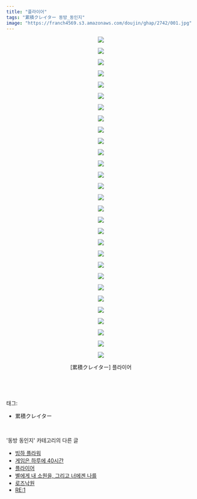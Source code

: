 ```yaml
---
title: "플라이어"
tags: "累積クレイター 동방_동인지"
image: "https://franch4569.s3.amazonaws.com/doujin/ghap/2742/001.jpg"
---
```

<div class="article">
<p style="text-align: center; clear: none; float: none;"><img src="{{ site.imgserver2 }}/ghap/2742/001.jpg"/></p>
<p style="text-align: center; clear: none; float: none;"><img src="{{ site.imgserver2 }}/ghap/2742/002.jpg"/></p>
<p style="text-align: center; clear: none; float: none;"><img src="{{ site.imgserver2 }}/ghap/2742/003.jpg"/></p>
<p style="text-align: center; clear: none; float: none;"><img src="{{ site.imgserver2 }}/ghap/2742/004.jpg"/></p>
<p style="text-align: center; clear: none; float: none;"><img src="{{ site.imgserver2 }}/ghap/2742/005.jpg"/></p>
<p style="text-align: center; clear: none; float: none;"><img src="{{ site.imgserver2 }}/ghap/2742/006.jpg"/></p>
<p style="text-align: center; clear: none; float: none;"><img src="{{ site.imgserver2 }}/ghap/2742/007.jpg"/></p>
<p style="text-align: center; clear: none; float: none;"><img src="{{ site.imgserver2 }}/ghap/2742/008.jpg"/></p>
<p style="text-align: center; clear: none; float: none;"><img src="{{ site.imgserver2 }}/ghap/2742/009.jpg"/></p>
<p style="text-align: center; clear: none; float: none;"><img src="{{ site.imgserver2 }}/ghap/2742/010.jpg"/></p>
<p style="text-align: center; clear: none; float: none;"><img src="{{ site.imgserver2 }}/ghap/2742/011.jpg"/></p>
<p style="text-align: center; clear: none; float: none;"><img src="{{ site.imgserver2 }}/ghap/2742/012.jpg"/></p>
<p style="text-align: center; clear: none; float: none;"><img src="{{ site.imgserver2 }}/ghap/2742/013.jpg"/></p>
<p style="text-align: center; clear: none; float: none;"><img src="{{ site.imgserver2 }}/ghap/2742/014.jpg"/></p>
<p style="text-align: center; clear: none; float: none;"><img src="{{ site.imgserver2 }}/ghap/2742/015.jpg"/></p>
<p style="text-align: center; clear: none; float: none;"><img src="{{ site.imgserver2 }}/ghap/2742/016.jpg"/></p>
<p style="text-align: center; clear: none; float: none;"><img src="{{ site.imgserver2 }}/ghap/2742/017.jpg"/></p>
<p style="text-align: center; clear: none; float: none;"><img src="{{ site.imgserver2 }}/ghap/2742/018.jpg"/></p>
<p style="text-align: center; clear: none; float: none;"><img src="{{ site.imgserver2 }}/ghap/2742/019.jpg"/></p>
<p style="text-align: center; clear: none; float: none;"><img src="{{ site.imgserver2 }}/ghap/2742/020.jpg"/></p>
<p style="text-align: center; clear: none; float: none;"><img src="{{ site.imgserver2 }}/ghap/2742/021.jpg"/></p>
<p style="text-align: center; clear: none; float: none;"><img src="{{ site.imgserver2 }}/ghap/2742/022.jpg"/></p>
<p style="text-align: center; clear: none; float: none;"><img src="{{ site.imgserver2 }}/ghap/2742/023.jpg"/></p>
<p style="text-align: center; clear: none; float: none;"><img src="{{ site.imgserver2 }}/ghap/2742/024.jpg"/></p>
<p style="text-align: center; clear: none; float: none;"><img src="{{ site.imgserver2 }}/ghap/2742/025.jpg"/></p>
<p style="text-align: center; clear: none; float: none;"><img src="{{ site.imgserver2 }}/ghap/2742/026.jpg"/></p>
<p style="text-align: center; clear: none; float: none;"><img src="{{ site.imgserver2 }}/ghap/2742/027.jpg"/></p>
<p style="text-align: center; clear: none; float: none;"><img src="{{ site.imgserver2 }}/ghap/2742/028.jpg"/></p>
<p style="text-align: center; clear: none; float: none;"><img src="{{ site.imgserver2 }}/ghap/2742/029.jpg"/></p>
<p style="text-align: center; clear: none; float: none;">[累積クレイター] 플라이어</p>
<p><br/></p>
</div><br/>
<div class="tagTrail">
<p>태그: </p>
<ul>
<li>累積クレイター</li>
</ul>
</div><br/>
<div class="another">
<p>'동방 동인지' 카테고리의 다른 글</p>
<ul>
<li><a href="/ghap_2744">빙하 플라워</a></li>
<li><a href="/ghap_2743">게임은 하루에 40시간</a></li>
<li><a href="/ghap_2742">플라이어</a></li>
<li><a href="/ghap_2741">별에게 내 소원을, 그리고 너에겐 나를</a></li>
<li><a href="/ghap_2740">로즈낙원</a></li>
<li><a href="/ghap_2739">RE:1</a></li>
</ul>
</div><br/>
<div class="cb_module cb_fluid">
<div class="cb_wrt cb_profile">
</div><!-- commentList close -->
</div><br/>
